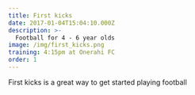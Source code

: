 ```yaml
---
title: First kicks
date: 2017-01-04T15:04:10.000Z
description: >-
  Football for 4 - 6 year olds 
image: /img/first_kicks.png
training: 4:15pm at Onerahi FC
order: 1
---
```


First kicks is a great way to get started playing football
